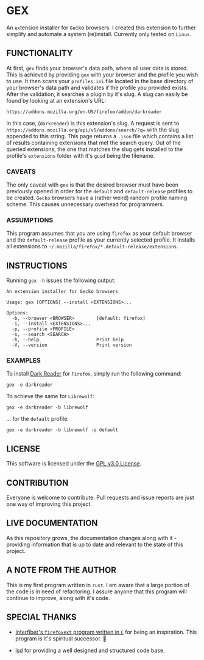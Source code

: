 # GEX

An `ex`tension installer for `Ge`cko browsers. I created this extension to further simplify and
automate a system (re)install. Currently only tested on `Linux`.

## FUNCTIONALITY

At first, `gex` finds your browser's data path, where all user data is stored. This is achieved by
providing `gex` with your browser and the profile you wish to use. It then scans your `profiles.ini`
file located in the base directory of your browser's data path and validates if the profile you
provided exists. After the validation, it searches a plugin by it's slug. A slug can easily be found
by looking at an extension's URL:

```
https://addons.mozilla.org/en-US/firefox/addon/darkreader
```

In this case, (`darkreader`) is this extension's slug. A request is sent to
`https://addons.mozilla.org/api/v5/addons/search/?q=` with the slug appended to this string. This
page returns a `.json` file which contains a list of results containing extensions that met the
search query. Out of the queried extensions, the one that matches the slug gets installed to the
profile's `extensions` folder with it's `guid` being the filename.

### CAVEATS

The only caveat with `gex` is that the desired browser must have been previously opened in order for
the `default` and `default-release` profiles to be created. `Gecko` browsers have a (rather weird)
random profile naming scheme. This causes unnecessary overhead for programmers.

### ASSUMPTIONS

This program assumes that you are using `firefox` as your default browser and the `default-release`
profile as your currently selected profile. It installs all extensions to
`~/.mozilla/firefox/*.default-release/extensions`.

## INSTRUCTIONS

Running `gex -h` issues the following output:

```
An extension installer for Gecko browsers

Usage: gex [OPTIONS] --install <EXTENSIONS>...

Options:
  -b, --browser <BROWSER>        [default: firefox]
  -i, --install <EXTENSIONS>...
  -p, --profile <PROFILE>
  -s, --search <SEARCH>
  -h, --help                     Print help
  -V, --version                  Print version
```

### EXAMPLES

To install [Dark Reader](https://addons.mozilla.org/en-US/firefox/addon/darkreader) for `Firefox`,
simply run the following command:

```
gex -e darkreader
```

To achieve the same for `Librewolf`:

```
gex -e darkreader -b librewolf
```

... for the `default` profile:

```
gex -e darkreader -b librewolf -p default
```

## LICENSE

This software is licensed under the [GPL v3.0 License](https://www.gnu.org/licenses/gpl-3.0.en.html).

## CONTRIBUTION

Everyone is welcome to contribute. Pull requests and issue reports are just one way of improving
this project.

## LIVE DOCUMENTATION

As this repository grows, the documentation changes along with it - providing information that is up
to date and relevant to the state of this project.

## A NOTE FROM THE AUTHOR

This is my first program written in `rust`. I am aware that a large portion of the code is in need
of refactoring. I assure anyone that this program will continue to improve, along with it's code.

## SPECIAL THANKS

- [Interfiber's `firefoxext` program written in `C`](https://github.com/Interfiber/firefoxext)
  for being an inspiration. This program is it's spiritual successor. 🙂

- [lsd](https://github.com/lsd-rs/lsd) for providing a well designed and structured code base.
